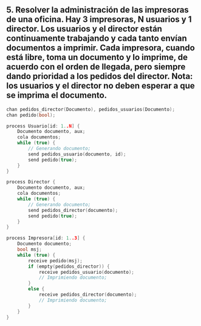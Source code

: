 ## 5. Resolver la administración de las impresoras de una oficina. Hay 3 impresoras, N usuarios y 1 director. Los usuarios y el director están continuamente trabajando y cada tanto envían documentos a imprimir. Cada impresora, cuando está libre, toma un documento y lo imprime, de acuerdo con el orden de llegada, pero siempre dando prioridad a los pedidos del director. Nota: los usuarios y el director no deben esperar a que se imprima el documento.

```cpp
chan pedidos_director(Documento), pedidos_usuarios(Documento);
chan pedido(bool);

process Usuario[id: 1..N] {
    Documento documento, aux;
    cola documentos;
    while (true) {
        // Generando documento;
        send pedidos_usuario(documento, id);
        send pedido(true);
    }
}

process Director {
    Documento documento, aux;
    cola documentos;
    while (true) {
        // Generando documento;
        send pedidos_director(documento);
        send pedido(true);
    }
}

process Impresora[id: 1..3] {
    Documento documento;
    bool msj;
    while (true) {
        receive pedido(msj);
        if (empty(pedidos_director)) {
            receive pedidos_usuario(documento);
            // Imprimiendo documento;
        }
        else {
            receive pedidos_director(documento);
            // Imprimiendo documento;
        }
    }
}
```
